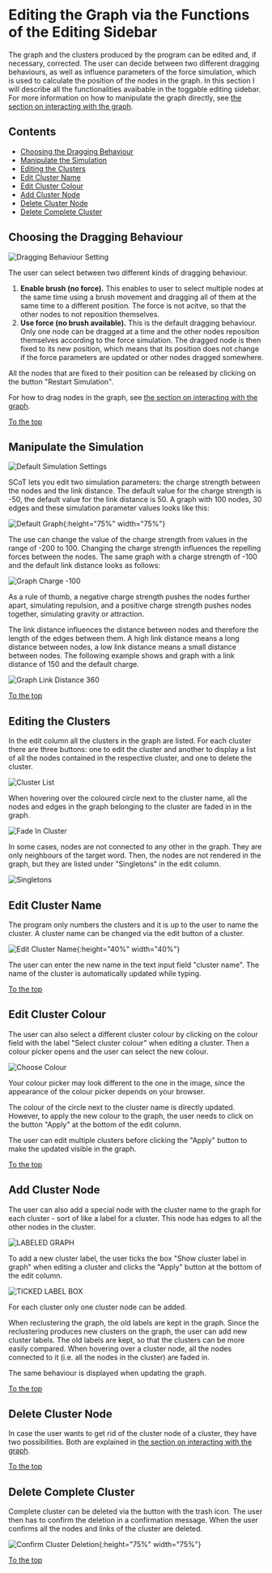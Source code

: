 # Editing the Graph via the Functions of the Editing Sidebar

The graph and the clusters produced by the program can be edited and, if necessary, corrected. The user can decide between two different dragging behaviours, as well as influence parameters of the force simulation, which is used to calculate the position of the nodes in the graph. In this section I will describe all the functionalities avaibable in the toggable editing sidebar. For more information on how to manipulate the graph directly, see [the section on interacting with the graph](interacting.md).

## Contents

* [Choosing the Dragging Behaviour](#choosing-the-dragging-behaviour)
* [Manipulate the Simulation](#manipulate-the-simulation)
* [Editing the Clusters](#editing-the-clusters)
* [Edit Cluster Name](#edit-cluster-name)
* [Edit Cluster Colour](#edit-cluster-colour)
* [Add Cluster Node](#add-cluster-node)
* [Delete Cluster Node](#delete-cluster-node)
* [Delete Complete Cluster](#delete-complete-cluster)


## Choosing the Dragging Behaviour

![Dragging Behaviour Setting](./images/dragging_restart_sim.png)

The user can select between two different kinds of dragging behaviour.

1. **Enable brush (no force).** This enables to user to select multiple nodes at the same time using a brush movement and dragging all of them at the same time to a different position. The force is not acitve, so that the other nodes to not reposition themselves.
2. **Use force (no brush available).** This is the default dragging behaviour. Only one node can be dragged at a time and the other nodes reposition themselves according to the force simulation. The dragged node is then fixed to its new position, which means that its position does not change if the force parameters are updated or other nodes dragged somewhere.

All the nodes that are fixed to their position can be released by clicking on the button "Restart Simulation".

For how to drag nodes in the graph, see [the section on interacting with the graph](interacting.md).

[To the top](#editing-the-graph-via-the-functions-of-the-editing-sidebar)


## Manipulate the Simulation

![Default Simulation Settings](./images/default_simulation_settings.png)

SCoT lets you edit two simulation parameters: the charge strength between the nodes and the link distance.
The default value for the charge strength is -50, the default value for the link distance is 50.
A graph with 100 nodes, 30 edges and these simulation parameter values looks like this:

![Default Graph](./images/graph_for_intro.png){:height="75%" width="75%"}

The use can change the value of the charge strength from values in the range of -200 to 100. Changing the charge strength influences the repelling forces between the nodes. The same graph with a charge strength of -100 and the default link distance looks as follows:

![Graph Charge -100](./images/graph_charge-100.png)

As a rule of thumb, a negative charge strength pushes the nodes further apart, simulating repulsion, and a positive charge strength pushes nodes together, simulating gravity or attraction.


The link distance influences the distance between nodes and therefore the length of the edges between them. A high link distance means a long distance between nodes, a low link distance means a small distance between nodes. The following example shows and graph with a link distance of 150 and the default charge.

![Graph Link Distance 360](./images/graph_linkdistance150.png) 

[To the top](#editing-the-graph-via-the-functions-of-the-editing-sidebar)


## Editing the Clusters

In the edit column all the clusters in the graph are listed. For each cluster there are three buttons: one to edit the cluster and another to display a list of all the nodes contained in the respective cluster, and one to delete the cluster.

![Cluster List](./images/cluster_list.png)

When hovering over the coloured circle next to the cluster name, all the nodes and edges in the graph belonging to the cluster are faded in in the graph.

![Fade In Cluster](./images/show_cluster_in_graph2.png)


In some cases, nodes are not connected to any other in the graph. They are only neighbours of the target word. Then, the nodes are not rendered in the graph, but they are listed under "Singletons" in the edit column.

![Singletons](./images/singletons.png)


## Edit Cluster Name

The program only numbers the clusters and it is up to the user to name the cluster. A cluster name can be changed via the edit button of a cluster.

![Edit Cluster Name](./images/edit_cluster_name.png){:height="40%" width="40%"}

The user can enter the new name in the text input field "cluster name". The name of the cluster is automatically updated while typing.

[To the top](#editing-the-graph-via-the-functions-of-the-editing-sidebar)


## Edit Cluster Colour

The user can also select a different cluster colour by clicking on the colour field with the label "Select cluster colour" when editing a cluster. Then a colour picker opens and the user can select the new colour.

![Choose Colour](./images/change_color.png)

Your colour picker may look different to the one in the image, since the appearance of the colour picker depends on your browser.

The colour of the circle next to the cluster name is directly updated. However, to apply the new colour to the graph, the user needs to click on the button "Apply" at the bottom of the edit column.

The user can edit multiple clusters before clicking the "Apply" button to make the updated visible in the graph.

[To the top](#editing-the-graph-via-the-functions-of-the-editing-sidebar)


## Add Cluster Node

The user can also add a special node with the cluster name to the graph for each cluster - sort of like a label for a cluster. This node has edges to all the other nodes in the cluster.

![LABELED GRAPH](./images/graph_with_labels.png)

To add a new cluster label, the user ticks the box "Show cluster label in graph" when editing a cluster and clicks the "Apply" button at the bottom of the edit column.

![TICKED LABEL BOX](./images/ticked_box_label.png)

For each cluster only one cluster node can be added.

When reclustering the graph, the old labels are kept in the graph. Since the reclustering produces new clusters on the graph, the user can add new cluster labels. The old labels are kept, so that the clusters can be more easily compared. When hovering over a cluster node, all the nodes connected to it (i.e. all the nodes in the cluster) are faded in.

The same behaviour is displayed when updating the graph.

[To the top](#editing-the-graph-via-the-functions-of-the-editing-sidebar)


## Delete Cluster Node

In case the user wants to get rid of the cluster node of a cluster, they have two possibilities. Both are explained in [the section on interacting with the graph](interacting.md).

[To the top](#editing-the-graph-via-the-functions-of-the-editing-sidebar)


## Delete Complete Cluster

Complete cluster can be deleted via the button with the trash icon. The user then has to confirm the deletion in a confirmation message. When the user confirms all the nodes and links of the cluster are deleted.

![Confirm Cluster Deletion](./images/confirmation_cluster_deletion.png){:height="75%" width="75%"}

[To the top](#editing-the-graph-via-the-functions-of-the-editing-sidebar)